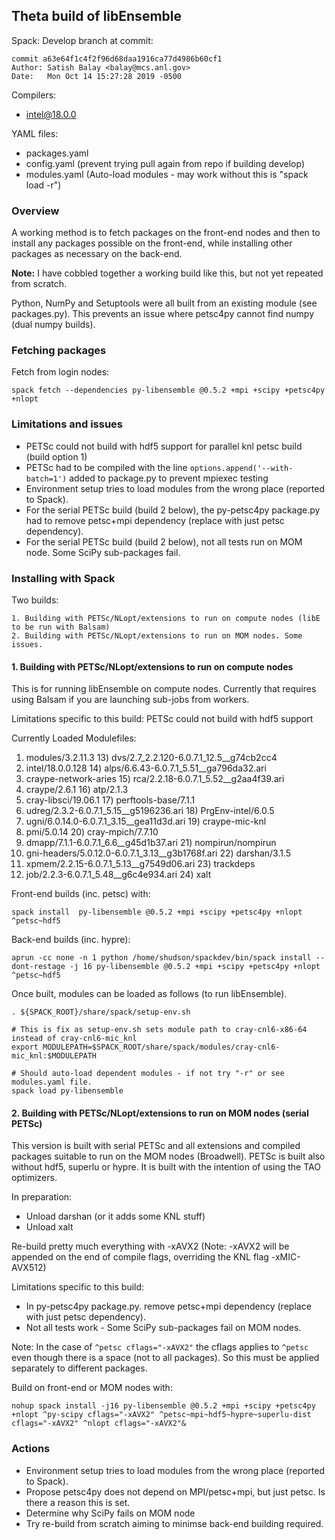 ## Theta build of libEnsemble

Spack: Develop branch at commit:

    commit a63e64f1c4f2f96d68daa1916ca77d4986b60cf1
    Author: Satish Balay <balay@mcs.anl.gov>
    Date:   Mon Oct 14 15:27:28 2019 -0500

Compilers:
* intel@18.0.0

YAML files:
* packages.yaml
* config.yaml (prevent trying pull again from repo if building develop)
* modules.yaml (Auto-load modules - may work without this is "spack load -r")

### Overview

A working method is to fetch packages on the front-end nodes and then to install any packages possible on the front-end, while installing other packages as necessary on the back-end.

**Note:** I have cobbled together a working build like this, but not yet repeated from scratch.

Python, NumPy and Setuptools were all built from an existing module (see packages.py). This prevents an issue where petsc4py cannot find numpy (dual numpy builds).


### Fetching packages

Fetch from login nodes:

    spack fetch --dependencies py-libensemble @0.5.2 +mpi +scipy +petsc4py +nlopt


### Limitations and issues

* PETSc could not build with hdf5 support for parallel knl petsc build (build option 1)
* PETSc had to be compiled with the line `options.append('--with-batch=1')` added to package.py to prevent mpiexec testing
* Environment setup tries to load modules from the wrong place (reported to Spack).
* For the serial PETSc build (build 2 below), the py-petsc4py package.py had to remove petsc+mpi dependency (replace with just petsc dependency).
* For the serial PETSc build (build 2 below), not all tests run on MOM node. Some SciPy sub-packages fail.


### Installing with Spack

Two builds:

    1. Building with PETSc/NLopt/extensions to run on compute nodes (libE to be run with Balsam)
    2. Building with PETSc/NLopt/extensions to run on MOM nodes. Some issues.


#### 1. Building with PETSc/NLopt/extensions to run on compute nodes

This is for running libEnsemble on compute nodes. Currently that requires using Balsam if you
are launching sub-jobs from workers.

Limitations specific to this build:
PETSc could not build with hdf5 support

Currently Loaded Modulefiles:
  1) modules/3.2.11.3                                 13) dvs/2.7_2.2.120-6.0.7.1_12.5__g74cb2cc4
  2) intel/18.0.0.128                                 14) alps/6.6.43-6.0.7.1_5.51__ga796da32.ari
  3) craype-network-aries                             15) rca/2.2.18-6.0.7.1_5.52__g2aa4f39.ari
  4) craype/2.6.1                                     16) atp/2.1.3
  5) cray-libsci/19.06.1                              17) perftools-base/7.1.1
  6) udreg/2.3.2-6.0.7.1_5.15__g5196236.ari           18) PrgEnv-intel/6.0.5
  7) ugni/6.0.14.0-6.0.7.1_3.15__gea11d3d.ari         19) craype-mic-knl
  8) pmi/5.0.14                                       20) cray-mpich/7.7.10
  9) dmapp/7.1.1-6.0.7.1_6.6__g45d1b37.ari            21) nompirun/nompirun
 10) gni-headers/5.0.12.0-6.0.7.1_3.13__g3b1768f.ari  22) darshan/3.1.5
 11) xpmem/2.2.15-6.0.7.1_5.13__g7549d06.ari          23) trackdeps
 12) job/2.2.3-6.0.7.1_5.48__g6c4e934.ari             24) xalt


Front-end builds (inc. petsc) with:

    spack install  py-libensemble @0.5.2 +mpi +scipy +petsc4py +nlopt ^petsc~hdf5

Back-end builds (inc. hypre):

    aprun -cc none -n 1 python /home/shudson/spackdev/bin/spack install --dont-restage -j 16 py-libensemble @0.5.2 +mpi +scipy +petsc4py +nlopt ^petsc~hdf5

Once built, modules can be loaded as follows (to run libEnsemble).

    . ${SPACK_ROOT}/share/spack/setup-env.sh

    # This is fix as setup-env.sh sets module path to cray-cnl6-x86-64 instead of cray-cnl6-mic_knl
    export MODULEPATH=$SPACK_ROOT/share/spack/modules/cray-cnl6-mic_knl:$MODULEPATH

    # Should auto-load dependent modules - if not try "-r" or see modules.yaml file.
    spack load py-libensemble


#### 2. Building with PETSc/NLopt/extensions to run on MOM nodes (serial PETSc)

This version is built with serial PETSc and all extensions and compiled packages suitable to run
on the MOM nodes (Broadwell). PETSc is built also without hdf5, superlu or hypre. It is built with
the intention of using the TAO optimizers.

In preparation:
* Unload darshan (or it adds some KNL stuff)
* Unload xalt

Re-build pretty much everything with -xAVX2 (Note: -xAVX2 will be appended on the end of
compile flags, overriding the KNL flag -xMIC-AVX512)

Limitations specific to this build:
* In py-petsc4py package.py. remove petsc+mpi dependency (replace with just petsc dependency).
* Not all tests work - Some SciPy sub-packages fail on MOM nodes.

Note: In the case of `^petsc cflags="-xAVX2"` the cflags applies to `^petsc` even though there is 
a space (not to all packages). So this must be applied separately to different packages.

Build on front-end or MOM nodes with:

    nohup spack install -j16 py-libensemble @0.5.2 +mpi +scipy +petsc4py +nlopt ^py-scipy cflags="-xAVX2" ^petsc~mpi~hdf5~hypre~superlu-dist cflags="-xAVX2" ^nlopt cflags="-xAVX2"&

### Actions

* Environment setup tries to load modules from the wrong place (reported to Spack).
* Propose petsc4py does not depend on MPI/petsc+mpi, but just petsc. Is there a reason this is set.
* Determine why SciPy fails on MOM node
* Try re-build from scratch aiming to minimse back-end building required.
